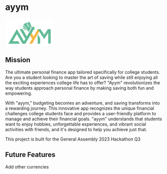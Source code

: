 # ayym

![Logo](/public/images/svg/logo.png)

## Mission

The ultimate personal finance app tailored specifically for college students. Are you a student looking to master the art of saving while still enjoying all the exciting experiences college life has to offer? "Ayym" revolutionizes the way students approach personal finance by making saving both fun and empowering.

With "ayym," budgeting becomes an adventure, and saving transforms into a rewarding journey. This innovative app recognizes the unique financial challenges college students face and provides a user-friendly platform to manage and achieve their financial goals. "ayym" understands that students want to enjoy hobbies, unforgettable experiences, and vibrant social activities with friends, and it's designed to help you achieve just that.

This project is built for the General Assembly 2023 Hackathon Q3

## Future Features
Add other currencies